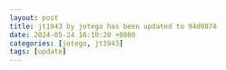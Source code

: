 ```yaml
---
layout: post
title: jt1943 by jotego has been updated to 94d0874
date: 2024-05-24 16:10:20 +0000
categories: [jotego, jt1943]
tags: [update]
---
```


